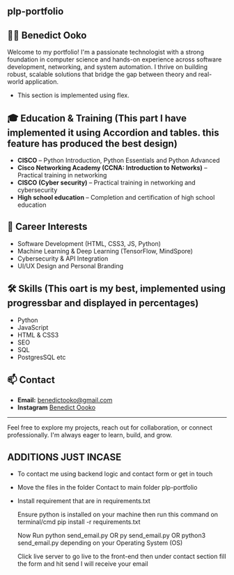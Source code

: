 ﻿## plp-portfolio
## 👨‍💻 Benedict Ooko

Welcome to my portfolio! I'm a passionate technologist with a strong foundation in computer science and hands-on experience across software development, networking, and system automation. I thrive on building robust, scalable solutions that bridge the gap between theory and real-world application.
- This section is implemented using flex.

## 🎓 Education & Training (This part I have implemented it using Accordion and tables. this feature has produced the best design)
- **CISCO** – Python Introduction, Python Essentials and Python Advanced
- **Cisco Networking Academy (CCNA: Introduction to Networks)** – Practical training in networking
- **CISCO (Cyber security)** – Practical training in networking and cybersecurity
- **High school education** – Completion and certification of high school education
## 💼 Career Interests 
- Software Development (HTML, CSS3, JS, Python)
- Machine Learning & Deep Learning (TensorFlow, MindSpore)
- Cybersecurity & API Integration
- UI/UX Design and Personal Branding

## 🛠️ Skills (This oart is my best, implemented using progressbar and displayed in percentages)
- Python
- JavaScript
- HTML & CSS3
- SEO 
- SQL
- PostgresSQL
etc

## 📫 Contact
- **Email:** benedictooko@gmail.com  
- **Instagram** [Benedict Oooko](https://www.instagram.com/benedict.0oko/)

---

Feel free to explore my projects, reach out for collaboration, or connect professionally. I'm always eager to learn, build, and grow.

## ADDITIONS JUST INCASE
- To contact me using backend logic and contact form or get in touch

- Move the files in the folder Contact to main folder plp-portfolio 

- Install requirement that are in requirements.txt

  Ensure python is installed on your machine then run this command on terminal/cmd
  pip install -r requirements.txt

  Now Run python send_email.py OR py send_email.py OR python3 send_email.py
  depending on your Operating System (OS)

  Click live server to go live to the front-end then under contact section fill the form and hit send I will receive your email

